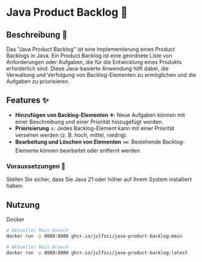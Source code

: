 # Java Product Backlog 🚀

## Beschreibung 📝

Das "Java Product Backlog" ist eine Implementierung eines Product Backlogs in Java. Ein Product Backlog ist eine geordnete Liste von Anforderungen oder Aufgaben, die für die Entwicklung eines Produkts erforderlich sind. Diese Java-basierte Anwendung hilft dabei, die Verwaltung und Verfolgung von Backlog-Elementen zu ermöglichen und die Aufgaben zu priorisieren.

## Features ✨

- **Hinzufügen von Backlog-Elementen** ➕: Neue Aufgaben können mit einer Beschreibung und einer Priorität hinzugefügt werden.
- **Priorisierung** 🔝: Jedes Backlog-Element kann mit einer Priorität versehen werden (z. B. hoch, mittel, niedrig).
- **Bearbeitung und Löschen von Elementen** ✂️: Bestehende Backlog-Elemente können bearbeitet oder entfernt werden.

### Voraussetzungen 🔧

Stellen Sie sicher, dass Sie Java 21 oder höher auf Ihrem System installiert haben.

## Nutzung

Docker

```bash
# Aktueller Main Branch
docker run -p 8080:8080 ghcr.io/julfoii/java-product-backlog:main

# Aktueller Main Branch
docker run -p 8080:8080 ghcr.io/julfoii/java-product-backlog:latest
```
